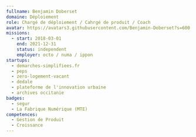```yaml
---
fullname: Benjamin Doberset
domaine: Déploiement
role: Chargé de déploiement / Cahrgé de produit / Coach
avatar: https://avatars3.githubusercontent.com/Benjamin-Doberset?s=600
missions:
  - start: 2018-03-01
    end: 2021-12-31
    status: independent
    employer: octo / numa / ippon
startups:
  - demarches-simplifiees.fr
  - peps
  - zero-logement-vacant
  - dedale
  - plateforme de l'innovation urbaine
  - archives occitanie
badges:
  - segur
  - La Fabrique Numérique (MTE)
competences:
  - Gestion de Produit
  - Croissance
---
```

